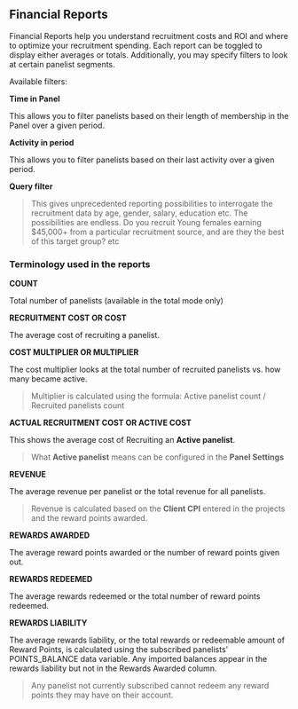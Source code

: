 ## Financial Reports

Financial Reports help you understand recruitment costs and ROI and where to optimize your recruitment spending. Each report can be toggled to display either averages or totals. Additionally, you may specify filters to look at certain panelist segments.

Available filters:

**Time in Panel**

This allows you to filter panelists based on their length of membership in the Panel over a given period.

**Activity in period**

This allows you to filter panelists based on their last activity over a given period.

**Query filter**

> This gives unprecedented reporting possibilities to interrogate the recruitment data by age, gender, salary, education etc. The possibilities are endless. Do you recruit Young females earning $45,000+ from a particular recruitment source, and are they the best of this target group? etc

### Terminology used in the reports

**COUNT**

Total number of panelists (available in the total mode only)

**RECRUITMENT COST OR COST**

The average cost of recruiting a panelist.

**COST MULTIPLIER OR MULTIPLIER**

The cost multiplier looks at the total number of recruited panelists vs. how many became active.

> Multiplier is calculated using the formula: Active panelist count / Recruited panelists count

**ACTUAL RECRUITMENT COST OR ACTIVE COST**

This shows the average cost of Recruiting an **Active panelist**.

> What **Active panelist** means can be configured in the **Panel Settings** 

**REVENUE**

The average revenue per panelist or the total revenue for all panelists.

> Revenue is calculated based on the **Client CPI** entered in the projects and the reward points awarded. 

**REWARDS AWARDED**

The average reward points awarded or the number of reward points given out. 

**REWARDS REDEEMED**

The average rewards redeemed or the total number of reward points redeemed.

**REWARDS LIABILITY**

The average rewards liability, or the total rewards or redeemable amount of Reward Points, is calculated using the subscribed panelists' POINTS_BALANCE data variable. Any imported balances appear in the rewards liability but not in the Rewards Awarded column.

> Any panelist not currently subscribed cannot redeem any reward points they may have on their account.




